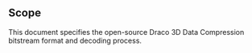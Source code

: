 ## Scope

This document specifies the open-source Draco 3D Data Compression bitstream
format and decoding process.
